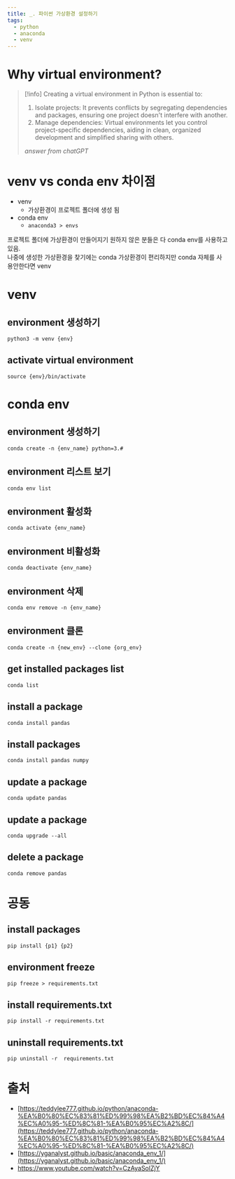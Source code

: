 ```yaml
---
title: _. 파이썬 가상환경 설정하기
tags:
  - python
  - anaconda
  - venv
---
```


# Why virtual environment?
>[!info]
> Creating a virtual environment in Python is essential to:
> 1. Isolate projects: It prevents conflicts by segregating dependencies and packages, ensuring one project doesn't interfere with another.
> 2. Manage dependencies: Virtual environments let you control project-specific dependencies, aiding in clean, organized development and simplified sharing with others.
> 
> *answer from chatGPT*

# venv vs conda env 차이점

- venv
	- 가상환경이 프로젝트 폴더에 생성 됨 
- conda env
	- `anaconda3 > envs`

프로젝트 폴더에 가상환경이 만들어지기 원하지 않은 분들은 다 conda env를 사용하고 있음.   
나중에 생성한 가상환경을 찾기에는 conda 가상환경이 편리하지만 conda 자체를 사용안한다면 venv
# venv
## environment 생성하기
```console
python3 -m venv {env}
```

## activate virtual environment
```console
source {env}/bin/activate
```

# conda env
## environment 생성하기
```console
conda create -n {env_name} python=3.#
``` 

## environment 리스트 보기 
```console
conda env list
``` 

## environment 활성화 
```console
conda activate {env_name}
``` 

## environment 비활성화
```console
conda deactivate {env_name}
``` 

## environment 삭제
```console
conda env remove -n {env_name}
``` 

## environment 클론
```console
conda create -n {new_env} --clone {org_env}
``` 

## get installed packages list
```console
conda list 
``` 

## install a package
```
conda install pandas 
``` 

## install packages 
```console
conda install pandas numpy 
``` 

## update a package 
```console
conda update pandas 
``` 

## update a package 
```console
conda upgrade --all 
``` 

## delete a package 
```console
conda remove pandas 
``` 

# 공동

## install packages 
```console
pip install {p1} {p2}
```

## environment freeze 
```console
pip freeze > requirements.txt
```

## install requirements.txt
```console
pip install -r requirements.txt
``` 

## uninstall requirements.txt 
```console
pip uninstall -r  requirements.txt
``` 


# 출처 
- [https://teddylee777.github.io/python/anaconda-%EA%B0%80%EC%83%81%ED%99%98%EA%B2%BD%EC%84%A4%EC%A0%95-%ED%8C%81-%EA%B0%95%EC%A2%8C/](https://teddylee777.github.io/python/anaconda-%EA%B0%80%EC%83%81%ED%99%98%EA%B2%BD%EC%84%A4%EC%A0%95-%ED%8C%81-%EA%B0%95%EC%A2%8C/)
- [https://yganalyst.github.io/basic/anaconda_env_1/](https://yganalyst.github.io/basic/anaconda_env_1/)
- https://www.youtube.com/watch?v=CzAyaSolZjY